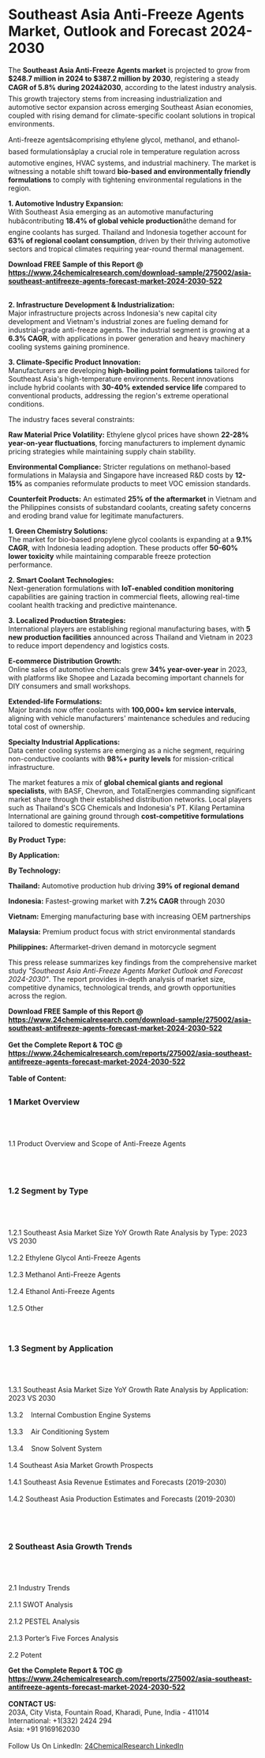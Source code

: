 <h1>Southeast Asia Anti-Freeze Agents Market, Outlook and Forecast 2024-2030</h1><p>The <strong>Southeast Asia Anti-Freeze Agents market</strong> is projected to grow from <strong>$248.7 million in 2024 to $387.2 million by 2030</strong>, registering a steady <strong>CAGR of 5.8% during 2024â2030</strong>, according to the latest industry analysis. This growth trajectory stems from increasing industrialization and automotive sector expansion across emerging Southeast Asian economies, coupled with rising demand for climate-specific coolant solutions in tropical environments.</p><p>Anti-freeze agentsâcomprising ethylene glycol, methanol, and ethanol-based formulationsâplay a crucial role in temperature regulation across automotive engines, HVAC systems, and industrial machinery. The market is witnessing a notable shift toward <strong>bio-based and environmentally friendly formulations</strong> to comply with tightening environmental regulations in the region.</p><p><strong>1. Automotive Industry Expansion:</strong><br>
With Southeast Asia emerging as an automotive manufacturing hubâcontributing <strong>18.4% of global vehicle production</strong>âthe demand for engine coolants has surged. Thailand and Indonesia together account for <strong>63% of regional coolant consumption</strong>, driven by their thriving automotive sectors and tropical climates requiring year-round thermal management.</p><div><b>Download FREE Sample of this Report @ 
            <a href="https://www.24chemicalresearch.com/download-sample/275002/asia-southeast-antifreeze-agents-forecast-market-2024-2030-522">
            https://www.24chemicalresearch.com/download-sample/275002/asia-southeast-antifreeze-agents-forecast-market-2024-2030-522</a></b></div><br><p><strong>2. Infrastructure Development &amp; Industrialization:</strong><br>
Major infrastructure projects across Indonesia's new capital city development and Vietnam's industrial zones are fueling demand for industrial-grade anti-freeze agents. The industrial segment is growing at a <strong>6.3% CAGR</strong>, with applications in power generation and heavy machinery cooling systems gaining prominence.</p><p><strong>3. Climate-Specific Product Innovation:</strong><br>
Manufacturers are developing <strong>high-boiling point formulations</strong> tailored for Southeast Asia's high-temperature environments. Recent innovations include hybrid coolants with <strong>30-40% extended service life</strong> compared to conventional products, addressing the region's extreme operational conditions.</p><p>The industry faces several constraints:</p><p><strong>Raw Material Price Volatility:</strong> Ethylene glycol prices have shown <strong>22-28% year-on-year fluctuations</strong>, forcing manufacturers to implement dynamic pricing strategies while maintaining supply chain stability.</p><p><strong>Environmental Compliance:</strong> Stricter regulations on methanol-based formulations in Malaysia and Singapore have increased R&amp;D costs by <strong>12-15%</strong> as companies reformulate products to meet VOC emission standards.</p><p><strong>Counterfeit Products:</strong> An estimated <strong>25% of the aftermarket</strong> in Vietnam and the Philippines consists of substandard coolants, creating safety concerns and eroding brand value for legitimate manufacturers.</p><p><strong>1. Green Chemistry Solutions:</strong><br>
The market for bio-based propylene glycol coolants is expanding at a <strong>9.1% CAGR</strong>, with Indonesia leading adoption. These products offer <strong>50-60% lower toxicity</strong> while maintaining comparable freeze protection performance.</p><p><strong>2. Smart Coolant Technologies:</strong><br>
Next-generation formulations with <strong>IoT-enabled condition monitoring</strong> capabilities are gaining traction in commercial fleets, allowing real-time coolant health tracking and predictive maintenance.</p><p><strong>3. Localized Production Strategies:</strong><br>
International players are establishing regional manufacturing bases, with <strong>5 new production facilities</strong> announced across Thailand and Vietnam in 2023 to reduce import dependency and logistics costs.</p><p><strong>E-commerce Distribution Growth:</strong><br>
	Online sales of automotive chemicals grew <strong>34% year-over-year</strong> in 2023, with platforms like Shopee and Lazada becoming important channels for DIY consumers and small workshops.</p><p><strong>Extended-life Formulations:</strong><br>
	Major brands now offer coolants with <strong>100,000+ km service intervals</strong>, aligning with vehicle manufacturers' maintenance schedules and reducing total cost of ownership.</p><p><strong>Specialty Industrial Applications:</strong><br>
	Data center cooling systems are emerging as a niche segment, requiring non-conductive coolants with <strong>98%+ purity levels</strong> for mission-critical infrastructure.</p><p>The market features a mix of <strong>global chemical giants and regional specialists</strong>, with BASF, Chevron, and TotalEnergies commanding significant market share through their established distribution networks. Local players such as Thailand's SCG Chemicals and Indonesia's PT. Kilang Pertamina International are gaining ground through <strong>cost-competitive formulations</strong> tailored to domestic requirements.</p><p><strong>By Product Type:</strong></p><p><strong>By Application:</strong></p><p><strong>By Technology:</strong></p><p><strong>Thailand:</strong> Automotive production hub driving <strong>39% of regional demand</strong></p><p><strong>Indonesia:</strong> Fastest-growing market with <strong>7.2% CAGR</strong> through 2030</p><p><strong>Vietnam:</strong> Emerging manufacturing base with increasing OEM partnerships</p><p><strong>Malaysia:</strong> Premium product focus with strict environmental standards</p><p><strong>Philippines:</strong> Aftermarket-driven demand in motorcycle segment</p><p>This press release summarizes key findings from the comprehensive market study <em>"Southeast Asia Anti-Freeze Agents Market Outlook and Forecast 2024-2030"</em>. The report provides in-depth analysis of market size, competitive dynamics, technological trends, and growth opportunities across the region.</p><div><b>Download FREE Sample of this Report @ 
            <a href="https://www.24chemicalresearch.com/download-sample/275002/asia-southeast-antifreeze-agents-forecast-market-2024-2030-522">
            https://www.24chemicalresearch.com/download-sample/275002/asia-southeast-antifreeze-agents-forecast-market-2024-2030-522</a></b></div><br><div><b>Get the Complete Report & TOC @ 
            <a href="https://www.24chemicalresearch.com/reports/275002/asia-southeast-antifreeze-agents-forecast-market-2024-2030-522">
            https://www.24chemicalresearch.com/reports/275002/asia-southeast-antifreeze-agents-forecast-market-2024-2030-522</a></b></div><br>
            <b>Table of Content:</b><p><h2><span style="font-size:16px"><strong>1 Market Overview&nbsp;&nbsp; &nbsp;</strong></span></h2><br />
<br />
<p>1.1 Product Overview and Scope of Anti-Freeze Agents&nbsp;</p><br />
<br />
<h2><strong><span style="font-size:16px">1.2 Segment by Type&nbsp;&nbsp; &nbsp;</span></strong></h2><br />
<br />
<p>1.2.1 Southeast Asia Market Size YoY Growth Rate Analysis by Type: 2023 VS 2030&nbsp;&nbsp; &nbsp;<br /><br />
1.2.2 Ethylene Glycol Anti-Freeze Agents&nbsp;&nbsp; &nbsp;<br /><br />
1.2.3 Methanol Anti-Freeze Agents<br /><br />
1.2.4 Ethanol Anti-Freeze Agents<br /><br />
1.2.5 Other<br /><br />
<br />
<h2><span style="font-size:16px"><strong>1.3 Segment by Application&nbsp;&nbsp;</strong></span></h2><br />
<br />
<p>1.3.1 Southeast Asia Market Size YoY Growth Rate Analysis by Application: 2023 VS 2030&nbsp;&nbsp; &nbsp;<br /><br />
1.3.2&nbsp;&nbsp; &nbsp;Internal Combustion Engine Systems<br /><br />
1.3.3&nbsp;&nbsp; &nbsp;Air Conditioning System<br /><br />
1.3.4&nbsp;&nbsp; &nbsp;Snow Solvent System<br /><br />
1.4 Southeast Asia Market Growth Prospects&nbsp;&nbsp; &nbsp;<br /><br />
1.4.1 Southeast Asia Revenue Estimates and Forecasts (2019-2030)&nbsp;&nbsp; &nbsp;<br /><br />
1.4.2 Southeast Asia Production Estimates and Forecasts (2019-2030)&nbsp;&nbsp;</p><br />
<br />
<h2><span style="font-size:16px"><strong>2 Southeast Asia Growth Trends&nbsp;&nbsp; &nbsp;</strong></span></h2><br />
<br />
<p>2.1 Industry Trends&nbsp;&nbsp; &nbsp;<br /><br />
2.1.1 SWOT Analysis&nbsp;&nbsp; &nbsp;<br /><br />
2.1.2 PESTEL Analysis&nbsp;&nbsp; &nbsp;<br /><br />
2.1.3 Porter&rsquo;s Five Forces Analysis&nbsp;&nbsp; &nbsp;<br /><br />
2.2 Potent</p><div><b>Get the Complete Report & TOC @ 
            <a href="https://www.24chemicalresearch.com/reports/275002/asia-southeast-antifreeze-agents-forecast-market-2024-2030-522">
            https://www.24chemicalresearch.com/reports/275002/asia-southeast-antifreeze-agents-forecast-market-2024-2030-522</a></b></div><br><b>CONTACT US:</b><br>
            203A, City Vista, Fountain Road, Kharadi, Pune, India - 411014<br>
            International: +1(332) 2424 294<br>
            Asia: +91 9169162030 <br><br>
            Follow Us On LinkedIn: <a href="https://www.linkedin.com/company/24chemicalresearch/">24ChemicalResearch LinkedIn</a>